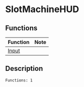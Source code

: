 # SlotMachineHUD
## Functions
| Function | Note |
|----------|------|
|[Input](Input.md)| |
## Description
```
Functions: 1
```